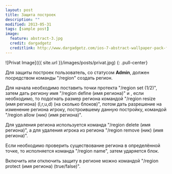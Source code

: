 ```yaml
---
layout: post
title: Защита построек
description: ""
modified: 2013-05-31
tags: [sample post]
image:
  feature: abstract-3.jpg
  credit: dargadgetz
  creditlink: http://www.dargadgetz.com/ios-7-abstract-wallpaper-pack-for-iphone-5-and-ipod-touch-retina/
---
```


![Privat Image]({{ site.url }}/images/posts/privat.jpg)
{: .pull-center}

Для защиты построек пользователь, со статусом **Admin**, должен посредством команды "/region" создать регион.

Для начала необходимо поставить точки протекта "/region set (1/2)", затем дать региону имя "/region define (имя региона)" и , если необходимо, то подогнать размер региона командой "/region resize (имя региона) (l,r,u,d) (на сколько блоков)", потом дать разрешение на изменение региона игроку, построившему данную постройку, командой "/region allow (ник) (имя региона)".

Для удаления региона используется команда "/region delete (имя региона)", а для удаления игрока из региона "/region remove (ник) (имя региона)".

Если необходимо проверить существование региона в определённой точке, то исполняется команда "/region name", затем ударяется блок.

Включить или отключить защиту в регионе можно командой "/region protect (имя региона) (true/false)".
